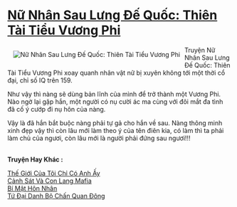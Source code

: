 <a href="https://utruyen.com/nu-nhan-sau-lung-de-quoc-thien-tai-tieu-vuong-phi/11257/" title="Nữ Nhân Sau Lưng Đế Quốc: Thiên Tài Tiểu Vương Phi"><h1>Nữ Nhân Sau Lưng Đế Quốc: Thiên Tài Tiểu Vương Phi</h1></a><div style="display:table"><img align="right" style="float: left; padding: 10px;" src="https://utruyen.com/images/story/200x260/nu-nhan-sau-lung-de-quoc-thien-tai-tieu-vuong-phi.jpg" alt="Nữ Nhân Sau Lưng Đế Quốc: Thiên Tài Tiểu Vương Phi">Truyện Nữ Nhân Sau Lưng Đế Quốc: Thiên Tài Tiểu Vương Phi xoay quanh nhân vật nữ bị xuyên không tới một thời cổ đại, chỉ số IQ trên 159.<p></p>Như vậy thì nàng sẽ dùng bản lĩnh của mình để trở thành một Vương Phi. Nào ngờ lại gặp hắn, một người có nụ cười ác ma cùng với đôi mắt đa tình đã cố ý cướp đi nụ hôn của nàng.<p></p>Vậy là đã hắn bắt buộc nàng phải tự gả cho hắn về sau. Nàng thông minh xinh đẹp vậy thì còn lâu mới làm theo ý của tên điên kia, có làm thì ta phải làm chủ của ngươi, còn lâu mới là người phải đứng sau ngươi!!!</div><p><br><b>Truyện Hay Khác :</b></p><a href="https://utruyen.com/the-gioi-cua-toi-chi-co-anh-ay/17692/" alt="Thế Giới Của Tôi Chỉ Có Anh Ấy">Thế Giới Của Tôi Chỉ Có Anh Ấy</a><br/><a href="https://github.com/quanluxury/ngontinhhot/tree/master/truyenhay/19549/" alt="Cảnh Sát Và Con Lang Mafia">Cảnh Sát Và Con Lang Mafia</a><br/><a href="https://truyenhot2020.wordpress.com/2019/12/11/bi-mat-hon-nhan/" alt="Bí Mật Hôn Nhân">Bí Mật Hôn Nhân</a><br/><a href="https://truyenngontinhay.wordpress.com/2019/10/03/tu-dai-danh-bo-chan-quan-dong/" alt="Tứ Đại Danh Bộ Chấn Quan Đông">Tứ Đại Danh Bộ Chấn Quan Đông</a><br/>